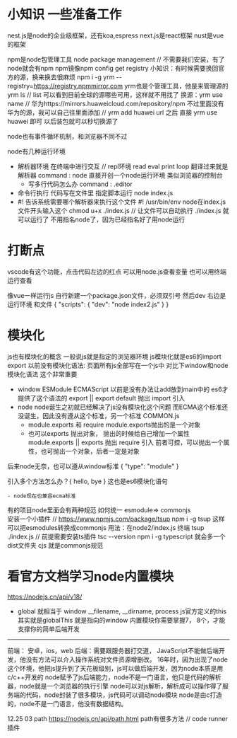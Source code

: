 # 小知识 一些准备工作
nest.js是node的企业级框架，还有koa,espress
next.js是react框架 
nust是vue的框架

npm是node包管理工具 node package management // 不需要我们安装，有了node就会有npm npm镜像npm config get registry
小知识：有时候需要换回官方的源，换来换去很麻烦 npm i -g yrm --registry=https://registry.npmmirror.com
    yrm也是个管理工具，他是来管理源的
    yrm ls  // list 可以看到目前全球的源哪些可用，这样就不用找了 换源：yrm use name    // 华为https://mirrors.huaweicloud.com/repository/npm
    不过里面没有华为的源，我可以自己往里面添加 // yrm add huawei url
    之后 直接 yrm use huawei 即可
以后装包就可以秒切换源了   

node也有事件循环机制，和浏览器不同不过

node有几种运行环境
- 解析器环境 在终端中进行交互 // repl环境 read eval print loop 翻译过来就是解析器
    command : node
        直接开创一个node运行环境
        类似浏览器的控制台
    - 写多行代码怎么办
        command : .editor
- 命令行执行 代码写在文件里 指定脚本运行
    node index.js  
- #! 告诉系统需要哪个解析器来执行这个文件
    #! /usr/bin/env node在index.js文件开头输入这个
    chmod u+x ./index.js // 让文件可以自动执行
    ./index.js  就可以运行了 不用指名node了，因为已经指名好了用node运行

# 打断点
vscode有这个功能，点击代码左边的红点  可以用node.js查看变量 也可以用终端运行查看

像vue一样运行js   自行新建一个package.json文件，必须双引号  然后dev 右边是运行环境 和文件
{
    "scripts": {
        "dev": "node index2.js"
    }
}

# 模块化
js也有模块化的概念 一般说js就是指定的浏览器环境  js模块化就是es6的import export 
以前没有模块化语法: 页面所有js全部写在一个js中
对比下window和node 模块化语法 这个非常重要
- window
ESModule ECMAScript
以前是没有办法让add放到main中的
es6才提供了这个语法的
export || export default 抛出  import 引入
- node
node诞生之初就已经解决了js没有模块化这个问题
而ECMA这个标准还没诞生，因此没有遵从这个标准，另一个标准 COMMON.js
    - module.exports 和 require  module.exports抛出的是一个对象
    - 也可以exports 抛出对象， 抛出的时候给自己增加一个属性
    module.exports || exports 抛出 require 引入
    前者可控，可以抛出一个属性，也可抛出一个对象，后者一定是对象

后来node无奈，也可以遵从window标准
{
    "type": "module"
}

引入多个方法怎么办？{ hello, bye } 这也是es6模块化语句

    - node现在也兼容ecma标准
有的项目node里面会有两种规范 如何统一
esmodule=> commonjs  
安装一个小插件  // https://www.npmjs.com/package/tsup  npm i -g tsup
这样可以把esmodules转换成commonjs
用法：在node2/index.js 终端 tsup ./index.js  // 前提需要安装ts插件  tsc --version  npm i -g typescript
就会多一个 dist文件夹 cjs 就是commonjs规范

# 看官方文档学习node内置模块
https://nodejs.cn/api/v18/
- global 就相当于 window  __filename, __dirname, process
js官方定义的this其实就是globalThis 就是指向的window
内置模块你需要掌握7， 8个，才能支撑你的简单后端开发


---------------------------------------------------
前端： 安卓，ios，web
后端：需要跟服务器打交道，
JavaScript不能做后端开发，他没有方法可以介入操作系统对文件资源增删改。
16年时，因为出现了node这个环境，他把js提升到了天花板级别，js可以做后端开发，因为node本质是用c/c++开发的
node赋予了js后端能力，node不是一门语言，他只是代码的解析器，node就是一个浏览器的执行引擎
node可以对js解析，解析成可以操作得了服务端的代码，node封装了很多模块，js代码可以调动node模块
node是由c打造的，node不是一门语言，他没有数据结构。

12.25    03 path
https://nodejs.cn/api/path.html  path有很多方法
// code runner插件 